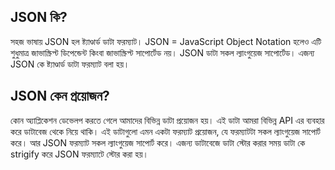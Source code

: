 ## JSON কি?
সহজ ভাষায় JSON হল ষ্ট্যাণ্ডার্ড ডাটা ফরম্যাট। JSON = JavaScript Object Notation হলেও এটি শুধুমাত্র জাভাস্ক্রিপ্ট ডিপেন্ডেন্ট কিংবা জাভাস্ক্রিপ্ট সাপোর্টেড নয়। JSON ডাটা সকল ল্যাংগুয়েজ সাপোর্টেড। এজন্য JSON কে ষ্ট্যাণ্ডার্ড ডাটা ফরম্যাট বলা হয়।

## JSON কেন প্রয়োজন?
কোন অ্যাপ্লিকেশন ডেভেলপ করতে গেলে আমাদের বিভিন্ন ডাটা প্রয়োজন হয়। এই ডাটা আমরা বিভিন্ন API এর ব্যবহার করে ডাটাবেজ থেকে নিয়ে থাকি। এই ডাটাগুলো এমন একটা ফরম্যাট প্রয়োজন, যে ফরম্যাটটা সকল ল্যাংগুয়েজ সাপোর্ট করে। আর JSON ফরম্যাট সকল ল্যাংগুয়েজ সাপোর্ট করে। এজন্য ডাটাবেজে ডাটা স্টোর করার সময় ডাটা কে strigify করে JSON ফরম্যাটে স্টোর করা হয়।